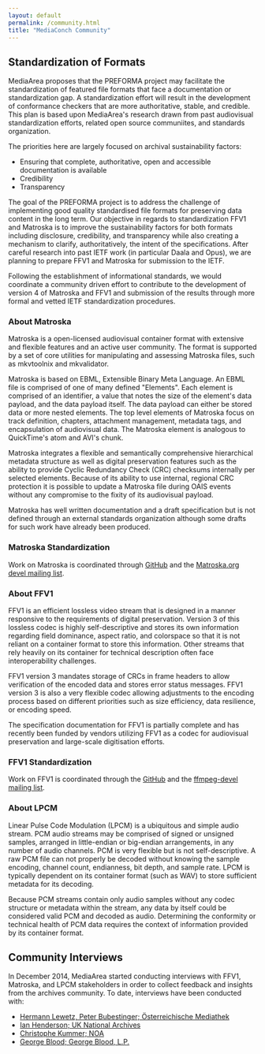 ```yaml
---
layout: default
permalink: /community.html
title: "MediaConch Community"
---
```


## Standardization of Formats

MediaArea proposes that the PREFORMA project may facilitate the standardization of featured file formats that face a documentation or standardization gap. A standardization effort will result in the development of conformance checkers that are more authoritative, stable, and credible. This plan is based upon MediaArea's research drawn from past audiovisual standardization efforts, related open source communiites, and standards organization.

The priorities here are largely focused on archival sustainability factors:

* Ensuring that complete, authoritative, open and accessible documentation is available
* Credibility
* Transparency

The goal of the PREFORMA project is to address the challenge of implementing good quality standardised file formats for preserving data content in the long term. Our objective in regards to standardization FFV1 and Matroska is to improve the sustainability factors for both formats including disclosure, credibility, and transparency while also creating a mechanism to clarify, authoritatively, the intent of the specifications. After careful research into past IETF work (in particular Daala and Opus), we are planning to prepare FFV1 and Matroska for submission to the IETF.

Following the establishment of informational standards, we would coordinate a community driven effort to contribute to the development of version 4 of Matroska and FFV1 and submission of the results through more formal and vetted IETF standardization procedures.

### About Matroska

Matroska is a open-licensed audiovisual container format with extensive and flexible features and an active user community. The format is supported by a set of core utilities for manipulating and assessing Matroska files, such as mkvtoolnix and mkvalidator.

Matroska is based on EBML, Extensible Binary Meta Language. An EBML file is comprised of one of many defined "Elements". Each element is comprised of an identifier, a value that notes the size of the element's data payload, and the data payload itself. The data payload can either be stored data or more nested elements. The top level elements of Matroska focus on track definition, chapters, attachment management, metadata tags, and encapsulation of audiovisual data. The Matroska element is analogous to QuickTime's atom and AVI's chunk.

Matroska integrates a flexible and semantically comprehensive hierarchical metadata structure as well as digital preservation features such as the ability to provide Cyclic Redundancy Check (CRC) checksums internally per selected elements. Because of its ability to use internal, regional CRC protection it is possible to update a Matroska file during OAIS events without any compromise to the fixity of its audiovisual payload.

Matroska has well written documentation and a draft specification but is not defined through an external standards organization although some drafts for such work have already been produced.

### Matroska Standardization

Work on Matroska is coordinated through [GitHub](https://github.com/Matroska-Org/ebml-specification) and the [Matroska.org devel mailing list](http://lists.matroska.org/cgi-bin/mailman/listinfo/matroska-devel). 

### About FFV1

FFV1 is an efficient lossless video stream that is designed in a manner responsive to the requirements of digital preservation. Version 3 of this lossless codec is highly self-descriptive and stores its own information regarding field dominance, aspect ratio, and colorspace so that it is not reliant on a container format to store this information. Other streams that rely heavily on its container for technical description often face interoperability challenges.

FFV1 version 3 mandates storage of CRCs in frame headers to allow verification of the encoded data and stores error status messages. FFV1 version 3 is also a very flexible codec allowing adjustments to the encoding process based on different priorities such as size efficiency, data resilience, or encoding speed.

The specification documentation for FFV1 is partially complete and has recently been funded by vendors utilizing FFV1 as a codec for audiovisual preservation and large-scale digitisation efforts.

### FFV1 Standardization

Work on FFV1 is coordinated through the [GitHub](https://github.com/MediaArea/FFV1) and the [ffmpeg-devel mailing list](http://ffmpeg.org/mailman/listinfo/ffmpeg-devel).

### About LPCM

Linear Pulse Code Modulation (LPCM) is a ubiquitous and simple audio stream. PCM audio streams may be comprised of signed or unsigned samples, arranged in little-endian or big-endian arrangements, in any number of audio channels. PCM is very flexible but is not self-descriptive. A raw PCM file can not properly be decoded without knowing the sample encoding, channel count, endianness, bit depth, and sample rate. LPCM is typically dependent on its container format (such as WAV) to store sufficient metadata for its decoding.

Because PCM streams contain only audio samples without any codec structure or metadata within the stream, any data by itself could be considered valid PCM and decoded as audio. Determining the conformity or technical health of PCM data requires the context of information provided by its container format. 

## Community Interviews

In December 2014, MediaArea started conducting interviews with FFV1, Matroska, and LPCM stakeholders in order to collect feedback and insights from the archives community. To date, interviews have been conducted with:

  * [Hermann Lewetz, Peter Bubestinger; Österreichische Mediathek](interviews/InterviewLewetzBubestinger.html)
  * [Ian Henderson; UK National Archives](interviews/InterviewHenderson.html)
  * [Christophe Kummer; NOA](interviews/InterviewKummer.html)
  * [George Blood; George Blood, L.P.](interviews/InterviewBlood.html)

